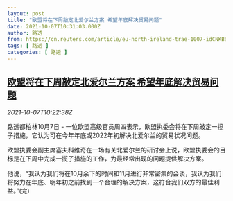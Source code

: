 ```yaml
---
layout: post
title: "欧盟将在下周敲定北爱尔兰方案 希望年底解决贸易问题"
date: 2021-10-07T10:31:03.000Z
author: 路透
from: https://cn.reuters.com/article/eu-north-ireland-trae-1007-idCNKBS2GX0ZA
tags: [ 路透 ]
categories: [ 路透 ]
---
```

<!--1633602663000-->
[欧盟将在下周敲定北爱尔兰方案 希望年底解决贸易问题](https://cn.reuters.com/article/eu-north-ireland-trae-1007-idCNKBS2GX0ZA)
------

<div>
<div><i>2021-10-07T10:22:38Z</i></div><p>路透都柏林10月7日 - 一位欧盟高级官员周四表示，欧盟执委会将在下周敲定一揽子措施，它认为可在今年年底或2022年初解决北爱尔兰的贸易状况问题。</p><p>欧盟执委会副主席塞夫科维奇在一场有关北爱尔兰的研讨会上说，欧盟执委会的目标是在下周中完成一揽子措施的工作，为最经常出现的问题提供解决方案。</p><p>他说，“我认为我们将在10月余下的时间和11月进行非常密集的会谈，我认为我们将努力在年底、明年初之前找到一个合理的解决方案，这符合我们双方的最佳利益。”(完)</p>
</div>
